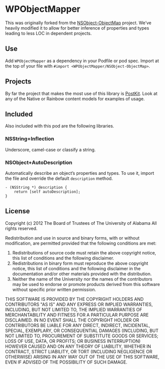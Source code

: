 # WPObjectMapper

This was originally forked from the [NSObject-ObjectMap](https://github.com/uacaps/NSObject-ObjectMap) project. We’ve heavily modified it to allow for better inference of properties and types leading to less LOC in dependent projects.

## Use

Add `WPObjectMapper` as a dependency in your Podfile or pod spec. Import at the top of your file with `#import <WPObjectMapper/NSObject-ObjectMap>`.

## Projects

By far the project that makes the most use of this library is [PostKit](https://github.com/WPMedia/ios-postkit). Look at any of the Native or Rainbow content models for examples of usage.

## Included

Also included with this pod are the following libraries.

### NSString+Inflection

Underscore, camel-case or classify a string.

### NSObject+AutoDescription

Automatically describe an object’s properties and types. To use it, import the file and override the default `description` method.

```objc
- (NSString *) description {
    return [self autoDescription];
}
```

## License

Copyright (c) 2012 The Board of Trustees of The University of Alabama
All rights reserved.

Redistribution and use in source and binary forms, with or without
modification, are permitted provided that the following conditions
are met:

 1. Redistributions of source code must retain the above copyright
    notice, this list of conditions and the following disclaimer.
 2. Redistributions in binary form must reproduce the above copyright
    notice, this list of conditions and the following disclaimer in the
    documentation and/or other materials provided with the distribution.
 3. Neither the name of the University nor the names of the contributors
    may be used to endorse or promote products derived from this software
    without specific prior written permission.

THIS SOFTWARE IS PROVIDED BY THE COPYRIGHT HOLDERS AND CONTRIBUTORS
"AS IS" AND ANY EXPRESS OR IMPLIED WARRANTIES, INCLUDING, BUT NOT
LIMITED TO, THE IMPLIED WARRANTIES OF MERCHANTABILITY AND FITNESS
FOR A PARTICULAR PURPOSE ARE DISCLAIMED. IN NO EVENT SHALL
THE COPYRIGHT HOLDER OR CONTRIBUTORS BE LIABLE FOR ANY DIRECT,
INDIRECT, INCIDENTAL, SPECIAL, EXEMPLARY, OR CONSEQUENTIAL DAMAGES
(INCLUDING, BUT NOT LIMITED TO, PROCUREMENT OF SUBSTITUTE GOODS OR
SERVICES; LOSS OF USE, DATA, OR PROFITS; OR BUSINESS INTERRUPTION)
HOWEVER CAUSED AND ON ANY THEORY OF LIABILITY, WHETHER IN CONTRACT,
STRICT LIABILITY, OR TORT (INCLUDING NEGLIGENCE OR OTHERWISE)
ARISING IN ANY WAY OUT OF THE USE OF THIS SOFTWARE, EVEN IF ADVISED
OF THE POSSIBILITY OF SUCH DAMAGE.
